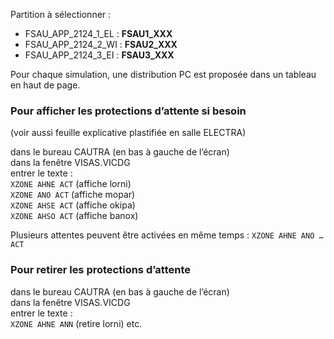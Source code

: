 Partition à sélectionner :
- FSAU_APP_2124_1_EL : **FSAU1_XXX**
- FSAU_APP_2124_2_WI : **FSAU2_XXX**
- FSAU_APP_2124_3_EI : **FSAU3_XXX**

Pour chaque simulation, une distribution PC est proposée dans un tableau en haut de page. 

### Pour afficher les protections d’attente si besoin

(voir aussi feuille explicative plastifiée en salle ELECTRA) 

dans le bureau CAUTRA (en bas à gauche de l’écran)\
dans la fenêtre VISAS.VICDG\
entrer le texte : \
`XZONE AHNE ACT`  (affiche lorni)\
`XZONE ANO ACT`  (affiche mopar)\
`XZONE AHSE ACT`  (affiche okipa)\
`XZONE AHSO ACT` (affiche banox)

Plusieurs attentes peuvent être activées en même temps : `XZONE AHNE ANO … ACT`

### Pour retirer les protections d’attente
dans le bureau CAUTRA (en bas à gauche de l’écran)\
dans la fenêtre VISAS.VICDG\
entrer le texte : \
`XZONE AHNE ANN`  (retire lorni) etc.
